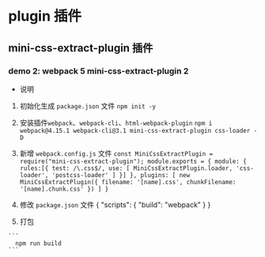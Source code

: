 # plugin 插件

## mini-css-extract-plugin 插件

### demo 2: webpack 5 mini-css-extract-plugin 2
  * 说明

  1. 初始化生成 `package.json` 文件
    ```
      npm init -y
    ```

  2. 安装插件`webpack`、`webpack-cli`、`html-webpack-plugin`
    ```
      npm i webpack@4.15.1 webpack-cli@3.1 mini-css-extract-plugin css-loader -D
    ```
    
  3. 新增 `webpack.config.js` 文件
    ```
      const MiniCssExtractPlugin = require("mini-css-extract-plugin");
      module.exports = {
        module: {
          rules:[{
            test: /\.css$/,
            use: [
              MiniCssExtractPlugin.loader,
              'css-loader',
              'postcss-loader'
            ]
          }]
        },
        plugins: [
          new MiniCssExtractPlugin({
            filename: '[name].css',
            chunkFilename: '[name].chunk.css'
          })
        ]
      }
    ```

  4. 修改 `package.json` 文件
    {
      "scripts": {
        "build": "webpack"
      }
    }  

  5. 打包

    ```
      npm run build
    ```


